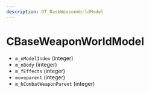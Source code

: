 ```yaml
---
description: DT_BaseWeaponWorldModel
---
```


# CBaseWeaponWorldModel


* `m_nModelIndex` (integer)
* `m_nBody` (integer)
* `m_fEffects` (integer)
* `moveparent` (integer)
* `m_hCombatWeaponParent` (integer)
